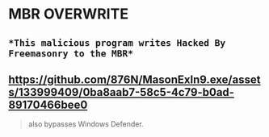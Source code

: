 # MBR OVERWRITE
`*This malicious program writes Hacked By Freemasonry to the MBR*`
----------------------------------------------------------------
https://github.com/876N/MasonExln9.exe/assets/133999409/0ba8aab7-58c5-4c79-b0ad-89170466bee0
---------------------------------------------------------------------------------------------
> also bypasses Windows Defender.
